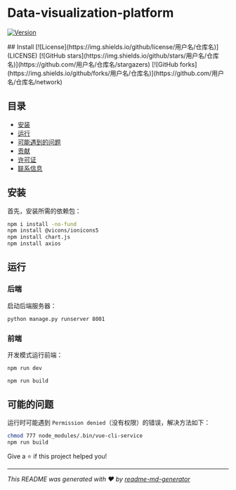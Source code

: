 
# Data-visualization-platform
<p>
  <a href="https://www.npmjs.com/package/frontend" target="_blank">
    <img alt="Version" src="https://img.shields.io/npm/v/frontend.svg">
  </a>
</p>
## Install
[![License](https://img.shields.io/github/license/用户名/仓库名)](LICENSE)
[![GitHub stars](https://img.shields.io/github/stars/用户名/仓库名)](https://github.com/用户名/仓库名/stargazers)
[![GitHub forks](https://img.shields.io/github/forks/用户名/仓库名)](https://github.com/用户名/仓库名/network)

## 目录

- [安装](#安装)
- [运行](#运行)
- [可能遇到的问题](#可能遇到的问题)
- [贡献](#贡献)
- [许可证](#许可证)
- [联系信息](#联系信息)

## 安装

首先，安装所需的依赖包：
```sh
npm i install -no-fund
npm install @vicons/ionicons5
npm install chart.js
npm install axios
```
## 运行
### 后端
启动后端服务器：
```sh
python manage.py runserver 8001
```
### 前端
开发模式运行前端：
```sh
npm run dev
```


```sh
npm run build
```
## 可能的问题
运行时可能遇到  `Permission denied`（没有权限）的错误，解决方法如下：

```sh
chmod 777 node_modules/.bin/vue-cli-service
npm run build
```


Give a ⭐️ if this project helped you!

***
_This README was generated with ❤️ by [readme-md-generator](https://github.com/kefranabg/readme-md-generator)_

